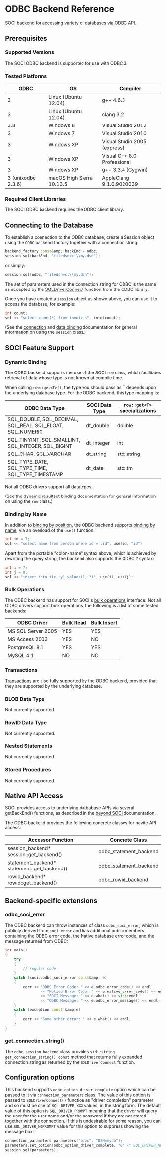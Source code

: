 # ODBC Backend Reference

SOCI backend for accessing variety of databases via ODBC API.

## Prerequisites

### Supported Versions

The SOCI ODBC backend is supported for use with ODBC 3.

### Tested Platforms

|ODBC|OS|Compiler|
|--- |--- |--- |
|3|Linux (Ubuntu 12.04)|g++ 4.6.3|
|3|Linux (Ubuntu 12.04)|clang 3.2|
|3.8|Windows 8|Visual Studio 2012|
|3|Windows 7|Visual Studio 2010|
|3|Windows XP|Visual Studio 2005 (express)|
|3|Windows XP|Visual C++ 8.0 Professional|
|3|Windows XP|g++ 3.3.4 (Cygwin)|
|3 (unixodbc 2.3.6)|macOS High Sierra 10.13.5|AppleClang 9.1.0.9020039|

### Required Client Libraries

The SOCI ODBC backend requires the ODBC client library.

## Connecting to the Database

To establish a connection to the ODBC database, create a Session object using the `ODBC` backend factory together with a connection string:

```cpp
backend_factory const&amp; backEnd = odbc;
session sql(backEnd, "filedsn=c:\\my.dsn");
```

or simply:

```cpp
session sql(odbc, "filedsn=c:\\my.dsn");
```

The set of parameters used in the connection string for ODBC is the same as accepted by the [SQLDriverConnect](http://msdn.microsoft.com/library/default.asp?url=/library/en-us/odbcsql/od_odbc_d_4x4k.asp) function from the ODBC library.

Once you have created a `session` object as shown above, you can use it to access the database, for example:

```cpp
int count;
sql << "select count(*) from invoices", into(count);
```

(See the [connection](../connections.md) and [data binding](../binding.md) documentation for general information on using the `session` class.)

## SOCI Feature Support

### Dynamic Binding

The ODBC backend supports the use of the SOCI `row` class, which facilitates retrieval of data whose type is not known at compile time.

When calling `row::get<T>()`, the type you should pass as T depends upon the underlying database type.
For the ODBC backend, this type mapping is:

|ODBC Data Type|SOCI Data Type|`row::get<T>` specializations|
|--- |--- |--- |
|SQL_DOUBLE, SQL_DECIMAL, SQL_REAL, SQL_FLOAT, SQL_NUMERIC|dt_double|double|
|SQL_TINYINT, SQL_SMALLINT, SQL_INTEGER, SQL_BIGINT|dt_integer|int|
|SQL_CHAR, SQL_VARCHAR|dt_string|std::string|
|SQL_TYPE_DATE, SQL_TYPE_TIME, SQL_TYPE_TIMESTAMP|dt_date|std::tm|

Not all ODBC drivers support all datatypes.

(See the [dynamic resultset binding](../types.md#dynamic-binding) documentation for general information on using the `row` class.)

### Binding by Name

In addition to [binding by position](../binding.md#binding-by-position), the ODBC backend supports [binding by name](../binding.md#binding-by-name), via an overload of the `use()` function:

```cpp
int id = 7;
sql << "select name from person where id = :id", use(id, "id")
```

Apart from the portable "colon-name" syntax above, which is achieved by rewriting the query string, the backend also supports the ODBC ? syntax:

```cpp
int i = 7;
int j = 8;
sql << "insert into t(x, y) values(?, ?)", use(i), use(j);
```

### Bulk Operations

The ODBC backend has support for SOCI's [bulk operations](../binding.md#bulk-operations) interface.  Not all ODBC drivers support bulk operations, the following is a list of some tested backends:

|ODBC Driver|Bulk Read|Bulk Insert|
|--- |--- |--- |
|MS SQL Server 2005|YES|YES|
|MS Access 2003|YES|NO|
|PostgresQL 8.1|YES|YES|
|MySQL 4.1|NO|NO|

### Transactions

[Transactions](../transactions.md) are also fully supported by the ODBC backend, provided that they are supported by the underlying database.

### BLOB Data Type

Not currently supported.

### RowID Data Type

Not currently supported.

### Nested Statements

Not currently supported.

### Stored Procedures

Not currently supported.

## Native API Access

SOCI provides access to underlying datbabase APIs via several getBackEnd() functions, as described in the [beyond SOCI](../beyond.md) documentation.

The ODBC backend provides the following concrete classes for navite API access:

|Accessor Function|Concrete Class|
|--- |--- |
|session_backend* session::get_backend()|odbc_statement_backend|
|statement_backend* statement::get_backend()|odbc_statement_backend|
|rowid_backend* rowid::get_backend()|odbc_rowid_backend|

## Backend-specific extensions

### odbc_soci_error

The ODBC backend can throw instances of class `odbc_soci_error`, which is publicly derived from `soci_error` and has additional public members containing the ODBC error code, the Native database error code, and the message returned from ODBC:

```cpp
int main()
{
    try
    {
        // regular code
    }
    catch (soci::odbc_soci_error const&amp; e)
    {
        cerr << "ODBC Error Code: " << e.odbc_error_code() << endl
                << "Native Error Code: " << e.native_error_code() << endl
                << "SOCI Message: " << e.what() << std::endl
                << "ODBC Message: " << e.odbc_error_message() << endl;
    }
    catch (exception const &amp;e)
    {
        cerr << "Some other error: " << e.what() << endl;
    }
}
```

### get_connection_string()

The `odbc_session_backend` class provides `std::string get_connection_string() const` method
that returns fully expanded connection string as returned by the `SQLDriverConnect` function.

## Configuration options

This backend supports `odbc_option_driver_complete` option which can be passed to it via `connection_parameters` class. The value of this option is passed to `SQLDriverConnect()` function as "driver completion" parameter and so must be one of `SQL_DRIVER_XXX` values, in the string form. The default value of this option is `SQL_DRIVER_PROMPT` meaning that the driver will query the user for the user name and/or the password if they are not stored together with the connection. If this is undesirable for some reason, you can use `SQL_DRIVER_NOPROMPT` value for this option to suppress showing the message box:

```cpp
connection_parameters parameters("odbc", "DSN=mydb");
parameters.set_option(odbc_option_driver_complete, "0" /* SQL_DRIVER_NOPROMPT */);
session sql(parameters);
```
